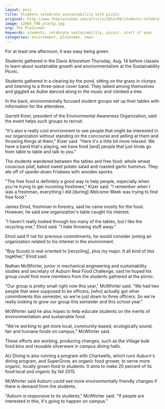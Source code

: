 ```yaml
---
layout: post
title: Students celebrate sustainability with picnic
original: http://www.theplainsman.com/article/2014/08/students-celebrate-sustainability-with-picnic
image: 12065_T9B_plantp.jpg
org: The Plainsman
keywords: students, celebrate sustainability, picnic, start of year
categories: environment, plainsman, news
---
```


For at least one afternoon, it was easy being green.

<!--break-->

Students gathered in the Davis Arboretum Thursday, Aug. 14 before classes to learn about sustainable growth and environmentalism at the Sustainability Picnic.

Students gathered in a clearing by the pond, sitting on the grass in clumps and listening to a three-piece cover band. They talked among themselves and giggled as Aubie danced along to the music and climbed a tree.

In the back, environmentally focused student groups set up their tables with information for the attendees.

Garrett Kizer, president of the Environmental Awareness Organization, said the event helps such groups to recruit.

"It's also a really cool environment to see people that might be interested in our organization without standing on the concourse and yelling at them and throwing things at them," Kizer said. "Here it's a little bit more relaxed. We have a band that's playing, we have food [and] people that just kinda go from table to table and talk to you."

The students wandered between the tables and free food: whole wheat couscous pilaf, baked sweet potato salad and roasted garlic hummus. They ate off of upside-down Frisbees with wooden sporks.

"The free food is definitely a good way to help people, especially when you're trying to get incoming freshmen," Kizer said. "I remember when I was a freshman, everything I did [during] Welcome Week was trying to find free food."

James Elrod, freshman in forestry, said he came mostly for the food. However, he said one organization's table caught his interest.

"I haven't really looked through too many of the tables, but I like the recycling one," Elrod said. "I hate throwing stuff away."

Elrod said if not for previous commitments, he would consider joining an organization related to his interest in the environment.

"Boy Scouts is real oriented to [recycling], plus my major. It all kind of ties together," Elrod said.

Nathan McWhirter, junior in mechanical engineering and sustainability studies and secretary of Auburn Real Food Challenge, said he hoped his group could find more members from the students gathered at the picnic.

"Our group is pretty small right now this year," McWhirter said. "We had two people that were supposed to be officers, [who] actually got other commitments this semester, so we're just down to three officers. So we're really looking to grow our group this semester and this school year."

McWhirter said he also hopes to help educate students on the merits of environmentalism and sustainable food.

"We're working to get more local, community-based, ecologically sound, fair and humane foods on campus," McWhirter said.

These efforts are working, producing changes, such as the Village bulk food bins and reusable silverware in campus dining halls.

AU Dining is also running a program with Chartwells, which runs Auburn's dining program, and SuperGrow, an organic food grower, to serve more organic, locally grown food to students. It aims to make 20 percent of its food local and organic by fall 2015.

McWhirter said Auburn could see more environmentally friendly changes if there is demand from the students.

"Auburn is responsive to its students," McWhirter said. "If people are interested in this, it's going to happen on campus."